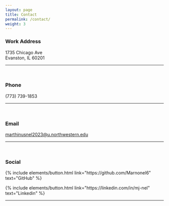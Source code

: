 ```yaml
---
layout: page
title: Contact
permalink: /contact/
weight: 3
---
```


<section class="split contact">
    <section class="alt">
        <h3>Work Address</h3>
        <p>1735 Chicago Ave<br>
        Evanston, IL 60201</p>
    </section><hr><br>
    <section>
        <h3>Phone</h3>
        <p>(773) 739-1853</p>
    </section><hr><br>
    <section>
        <h3>Email</h3>
        <a class="dy ke" href="mailto:marthinusnel2023@u.northwestern.edu" rel="noopener ugc nofollow" target="_blank">marthinusnel2023@u.northwestern.edu</a>
    </section><hr><br>
    <section>
        <h3>Social</h3>
        <p class="text-left">
        {% include elements/button.html link="https://github.com/Marnonel6" text="GitHub" %}
        </p>
        <p class="text-left">
        {% include elements/button.html link="https://linkedin.com/in/mj-nel" text="Linkedin" %}
        </p>
    </section><hr><br>
</section>

